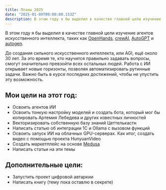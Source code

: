 ```yaml
---
title: Планы 2025
date: "2025-01-09T09:00:00.153Z"
description: В этом году я бы выделил в качестве главной цели изучение агентов искусственного интеллекта, таких как OpenHands, crewAI, AutoGPT и autogen.
---
```


В этом году я бы выделил в качестве главной цели изучение агентов искусственного интеллекта, таких как [OpenHands](https://github.com/All-Hands-AI/OpenHands), [crewAI](https://github.com/joaomdmoura/crewAI), [AutoGPT](https://github.com/Significant-Gravitas/AutoGPT) и [autogen](https://github.com/microsoft/autogen).

До создания сильного искусственного интеллекта, или AGI, ещё около 30 лет. За это время те, кто научится правильно задавать вопросы, смогут значительно превзойти всех остальных людей. Работа с ИИ открывает новые горизонты, позволяя автоматизировать рутинные задачи. Важно быть в курсе последних достижений, чтобы не упустить эту возможность.

## Мои цели на этот год:
- Освоить агентов ИИ
- Освоить тонкую настройку моделей и создать бота, который мог бы копировать Артемия Лебедева и других известных личностей
- Векторизировать собственную базу знаний Цеттелькастн
- Написать статью об интеграции 1С и Ollama с вызовом функций
- Освоить запуск ИИ на облачных GPU-серверах. Как итог, создать видео с помощью проекта HunyuanVideo
- Создать маркетплейс на основе [Medusa](https://medusajs.com/)
- Написать статьи на эти темы

## Дополнительные цели:
- Запустить проект цифровой автаркии
- Написать книгу (тему пока оставлю в секрете)

